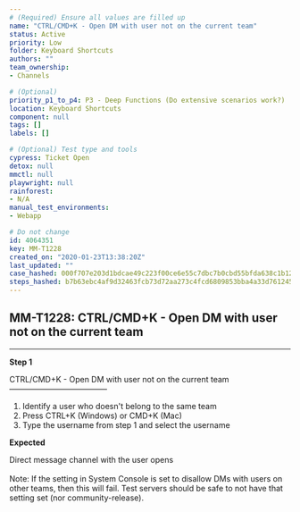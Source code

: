 ```yaml
---
# (Required) Ensure all values are filled up
name: "CTRL/CMD+K - Open DM with user not on the current team"
status: Active
priority: Low
folder: Keyboard Shortcuts
authors: ""
team_ownership: 
- Channels

# (Optional)
priority_p1_to_p4: P3 - Deep Functions (Do extensive scenarios work?)
location: Keyboard Shortcuts
component: null
tags: []
labels: []

# (Optional) Test type and tools
cypress: Ticket Open
detox: null
mmctl: null
playwright: null
rainforest: 
- N/A
manual_test_environments: 
- Webapp

# Do not change
id: 4064351
key: MM-T1228
created_on: "2020-01-23T13:38:20Z"
last_updated: ""
case_hashed: 000f707e203d1bdcae49c223f00ce6e55c7dbc7b0cbd55bfda638c1b12351e64eaddbe0d76308ef1853808b26d11d271
steps_hashed: b7b63ebc4af9d32463fcb73d72aa273c4fcd6809853bba4a33d7612458f9279ac0b4b64a151a46e1244df82d8afd28a1
---
```


<!-- (Auto-generated) Based on frontmatter's "key" and "name" -->

## MM-T1228: CTRL/CMD+K - Open DM with user not on the current team

---

**Step 1**

CTRL/CMD+K - Open DM with user not on the current team\
–––––––––––––––––––––––––

1. Identify a user who doesn't belong to the same team
2. Press CTRL+K (Windows) or CMD+K (Mac)
3. Type the username from step 1 and select the username

**Expected**

Direct message channel with the user opens\
\
Note: If the setting in System Console is set to disallow DMs with users on other teams, then this will fail. Test servers should be safe to not have that setting set (nor community-release).

